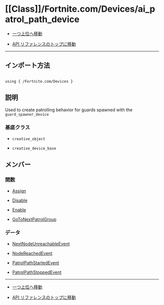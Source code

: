# [[Class]]/Fortnite.com/Devices/ai_patrol_path_device

- [一つ上位へ移動](../main.md)

- [API リファレンスのトップに移動](/main.md)

---

## インポート方法

```verse

using { /Fortnite.com/Devices }

```

## 説明

 Used to create patrolling behavior for guards spawned with the `guard_spawner_device`

### 基底クラス

- `creative_object`

- `creative_device_base`

## メンバー

### 関数

- [Assign](./F_Assign/main.md)

- [Disable](./F_Disable/main.md)

- [Enable](./F_Enable/main.md)

- [GoToNextPatrolGroup](./F_GoToNextPatrolGroup/main.md)

### データ

- [NextNodeUnreachableEvent](./D_NextNodeUnreachableEvent/main.md)

- [NodeReachedEvent](./D_NodeReachedEvent/main.md)

- [PatrolPathStartedEvent](./D_PatrolPathStartedEvent/main.md)

- [PatrolPathStoppedEvent](./D_PatrolPathStoppedEvent/main.md)

---

- [一つ上位へ移動](../main.md)

- [API リファレンスのトップに移動](/main.md)

